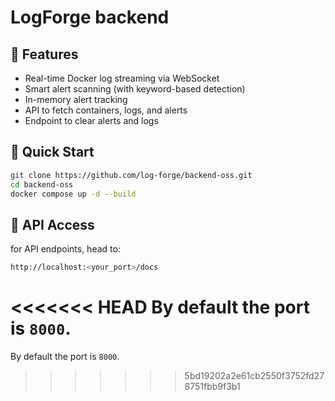 # LogForge backend

## 🔧 Features

- Real-time Docker log streaming via WebSocket
- Smart alert scanning (with keyword-based detection)
- In-memory alert tracking
- API to fetch containers, logs, and alerts
- Endpoint to clear alerts and logs

## 🚀 Quick Start

```bash
git clone https://github.com/log-forge/backend-oss.git
cd backend-oss
docker compose up -d --build
```

## 🧭 API Access

for API endpoints, head to:
```bash
http://localhost:<your_port>/docs
```
<<<<<<< HEAD
By default the port is `8000`.
=======
By default the port is `8000`.
>>>>>>> 5bd19202a2e61cb2550f3752fd278751fbb9f3b1
